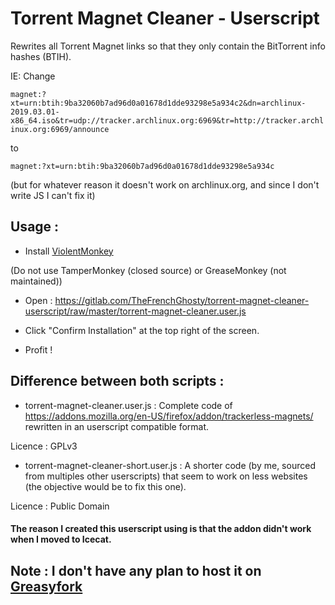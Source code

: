# Torrent Magnet Cleaner - Userscript

Rewrites all Torrent Magnet links so that they only contain the BitTorrent info hashes (BTIH).

IE: Change 

`magnet:?xt=urn:btih:9ba32060b7ad96d0a01678d1dde93298e5a934c2&dn=archlinux-2019.03.01-x86_64.iso&tr=udp://tracker.archlinux.org:6969&tr=http://tracker.archlinux.org:6969/announce`

to

`magnet:?xt=urn:btih:9ba32060b7ad96d0a01678d1dde93298e5a934c`

(but for whatever reason it doesn't work on archlinux.org, and since I don't write JS I can't fix it)

## Usage : 

* Install [ViolentMonkey](https://addons.mozilla.org/en-US/firefox/addon/violentmonkey/)

(Do not use TamperMonkey (closed source) or GreaseMonkey (not maintained))

* Open : https://gitlab.com/TheFrenchGhosty/torrent-magnet-cleaner-userscript/raw/master/torrent-magnet-cleaner.user.js

* Click "Confirm Installation" at the top right of the screen.

* Profit !

## Difference between both scripts :

* torrent-magnet-cleaner.user.js : Complete code of https://addons.mozilla.org/en-US/firefox/addon/trackerless-magnets/ rewritten in an userscript compatible format.

Licence : GPLv3

* torrent-magnet-cleaner-short.user.js : A shorter code (by me, sourced from multiples other userscripts) that seem to work on less websites (the objective would be to fix this one). 

Licence : Public Domain


#### The reason I created this userscript using is that the addon didn't work when I moved to Icecat.

## Note : I don't have any plan to host it on [Greasyfork](https://greasyfork.org/)
